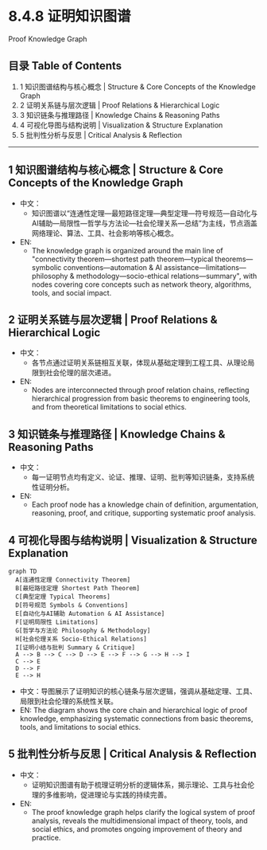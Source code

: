 # 8.4.8 证明知识图谱

Proof Knowledge Graph

## 目录 Table of Contents

1. 1 知识图谱结构与核心概念 | Structure & Core Concepts of the Knowledge Graph
2. 2 证明关系链与层次逻辑 | Proof Relations & Hierarchical Logic
3. 3 知识链条与推理路径 | Knowledge Chains & Reasoning Paths
4. 4 可视化导图与结构说明 | Visualization & Structure Explanation
5. 5 批判性分析与反思 | Critical Analysis & Reflection

---

## 1 知识图谱结构与核心概念 | Structure & Core Concepts of the Knowledge Graph

- 中文：
  - 知识图谱以“连通性定理—最短路径定理—典型定理—符号规范—自动化与AI辅助—局限性—哲学与方法论—社会伦理关系—总结”为主线，节点涵盖网络理论、算法、工具、社会影响等核心概念。
- EN:
  - The knowledge graph is organized around the main line of "connectivity theorem—shortest path theorem—typical theorems—symbolic conventions—automation & AI assistance—limitations—philosophy & methodology—socio-ethical relations—summary", with nodes covering core concepts such as network theory, algorithms, tools, and social impact.

## 2 证明关系链与层次逻辑 | Proof Relations & Hierarchical Logic

- 中文：
  - 各节点通过证明关系链相互关联，体现从基础定理到工程工具、从理论局限到社会伦理的层次递进。
- EN:
  - Nodes are interconnected through proof relation chains, reflecting hierarchical progression from basic theorems to engineering tools, and from theoretical limitations to social ethics.

## 3 知识链条与推理路径 | Knowledge Chains & Reasoning Paths

- 中文：
  - 每一证明节点均有定义、论证、推理、证明、批判等知识链条，支持系统性证明分析。
- EN:
  - Each proof node has a knowledge chain of definition, argumentation, reasoning, proof, and critique, supporting systematic proof analysis.

## 4 可视化导图与结构说明 | Visualization & Structure Explanation

```mermaid
graph TD
  A[连通性定理 Connectivity Theorem]
  B[最短路径定理 Shortest Path Theorem]
  C[典型定理 Typical Theorems]
  D[符号规范 Symbols & Conventions]
  E[自动化与AI辅助 Automation & AI Assistance]
  F[证明局限性 Limitations]
  G[哲学与方法论 Philosophy & Methodology]
  H[社会伦理关系 Socio-Ethical Relations]
  I[证明小结与批判 Summary & Critique]
  A --> B --> C --> D --> E --> F --> G --> H --> I
  C --> E
  D --> F
  E --> H
```

- 中文：导图展示了证明知识的核心链条与层次逻辑，强调从基础定理、工具、局限到社会伦理的系统性关联。
- EN: The diagram shows the core chain and hierarchical logic of proof knowledge, emphasizing systematic connections from basic theorems, tools, and limitations to social ethics.

## 5 批判性分析与反思 | Critical Analysis & Reflection

- 中文：
  - 证明知识图谱有助于梳理证明分析的逻辑体系，揭示理论、工具与社会伦理的多维影响，促进理论与实践的持续完善。
- EN:
  - The proof knowledge graph helps clarify the logical system of proof analysis, reveals the multidimensional impact of theory, tools, and social ethics, and promotes ongoing improvement of theory and practice.
